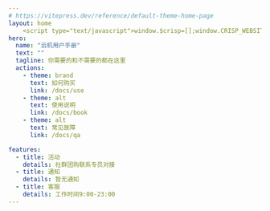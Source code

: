 ```yaml
---
# https://vitepress.dev/reference/default-theme-home-page
layout: home
    <script type="text/javascript">window.$crisp=[];window.CRISP_WEBSITE_ID="81a9ae25-5561-439c-8abb-ca92fcf9c2fb";(function(){d=document;s=d.createElement("script");s.src="https://client.crisp.chat/l.js";s.async=1;d.getElementsByTagName("head")[0].appendChild(s);})();</script>
hero:
  name: "云机用户手册"
  text: ""
  tagline: 你需要的和不需要的都在这里
  actions:
    - theme: brand
      text: 如何购买
      link: /docs/use
    - theme: alt
      text: 使用说明
      link: /docs/book
    - theme: alt
      text: 常见故障
      link: /docs/qa   

features:
  - title: 活动
    details: 社群团购联系专员对接
  - title: 通知
    details: 暂无通知
  - title: 客服
    details: 工作时间9:00-23:00
---
```


